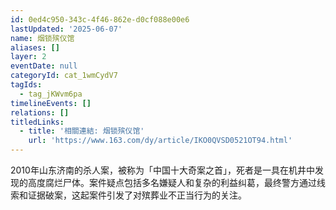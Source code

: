 ```yaml
---
id: 0ed4c950-343c-4f46-862e-d0cf088e00e6
lastUpdated: '2025-06-07'
name: 烟锁殡仪馆
aliases: []
layer: 2
eventDate: null
categoryId: cat_1wmCydV7
tagIds:
  - tag_jKWvm6pa
timelineEvents: []
relations: []
titledLinks:
  - title: '相關連結: 烟锁殡仪馆'
    url: 'https://www.163.com/dy/article/IKO0QVSD0521OT94.html'
---
```

2010年山东济南的杀人案，被称为「中国十大奇案之首」，死者是一具在机井中发现的高度腐烂尸体。案件疑点包括多名嫌疑人和复杂的利益纠葛，最终警方通过线索和证据破案，这起案件引发了对殡葬业不正当行为的关注。
